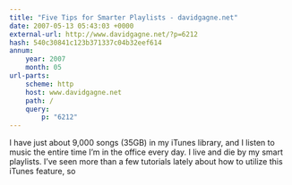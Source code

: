 ```yaml
---
title: "Five Tips for Smarter Playlists - davidgagne.net"
date: 2007-05-13 05:43:03 +0000
external-url: http://www.davidgagne.net/?p=6212
hash: 540c30841c123b371337c04b32eef614
annum:
    year: 2007
    month: 05
url-parts:
    scheme: http
    host: www.davidgagne.net
    path: /
    query:
        p: "6212"
---
```


I have just about 9,000 songs (35GB) in my iTunes library, and I listen to music the entire time I’m in the office every day. I live and die by my smart playlists. I’ve seen more than a few tutorials lately about how to utilize this iTunes feature, so

